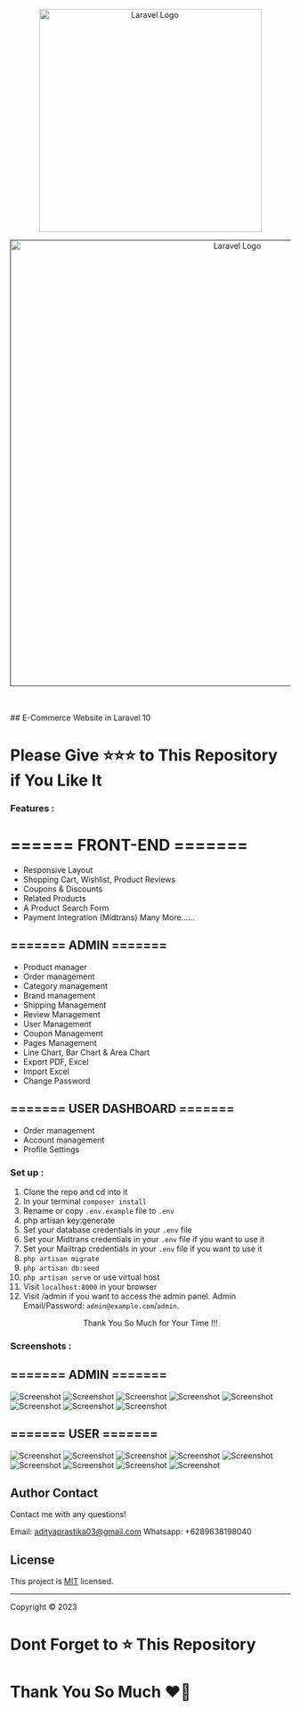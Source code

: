 <p align="center"><a href="https://laravel.com" target="_blank"><img src="https://raw.githubusercontent.com/laravel/art/master/logo-lockup/5%20SVG/2%20CMYK/1%20Full%20Color/laravel-logolockup-cmyk-red.svg" width="400" alt="Laravel Logo"></a></p>
<p align="center"><a href="" target="_blank"><img src="https://img.freepik.com/free-vector/ecommerce-web-page-concept-illustration_114360-8204.jpg?w=1060&t=st=1697247533~exp=1697248133~hmac=bb5fd2c1d0b15634de73bf058e2427226c0d06fe00cf12ca53bfd49f1033ab20" width="800" alt="Laravel Logo"></a></p>

<br>
<br>
## E-Commerce Website in  Laravel 10
<h1>Please Give ⭐⭐⭐ to This Repository if You Like It</h1>

### Features :
# ====== FRONT-END =======

- Responsive Layout
- Shopping Cart, Wishlist, Product Reviews
- Coupons & Discounts
- Related Products
- A Product Search Form
- Payment Integration (Midtrans)
Many More......

## ======= ADMIN =======

- Product manager
- Order management
- Category management
- Brand management
- Shipping Management
- Review Management
- User Management
- Coupon Management
- Pages Management
- Line Chart, Bar Chart & Area Chart
- Export PDF, Excel
- Import Excel
- Change Password

## ======= USER DASHBOARD =======

- Order management
- Account management
- Profile Settings

### Set up :

1. Clone the repo and cd into it
2. In your terminal ```composer install```
3. Rename or copy ```.env.example``` file to ``.env``
4. php artisan key:generate
5. Set your database credentials in your ```.env``` file
6. Set your Midtrans credentials in your ```.env``` file if you want to use it
7. Set your Mailtrap credentials in your ```.env``` file if you want to use it
8. ```php artisan migrate```
9. ```php artisan db:seed```
10. ```php artisan serve``` or use virtual host
11. Visit ```localhost:8000``` in your browser
12. Visit /admin if you want to access the admin panel. Admin Email/Password: ```admin@example.com```/```admin```.

<p style="text-align:center">Thank You So Much for Your Time !!!</p>


### Screenshots :
## ======= ADMIN =======
![Screenshot](https://github.com/adityaprastika/screenshot/raw/main/Login%20Admin.png)
![Screenshot](https://github.com/adityaprastika/screenshot/raw/main/Dashboard.png)
![Screenshot](https://github.com/adityaprastika/screenshot/raw/main/Category.png)
![Screenshot](https://github.com/adityaprastika/screenshot/raw/main/Product.png)
![Screenshot](https://github.com/adityaprastika/screenshot/raw/main/Product%20edit.png)
![Screenshot](https://github.com/adityaprastika/screenshot/raw/main/Delete.png)
![Screenshot](https://github.com/adityaprastika/screenshot/raw/main/Shipping.png)
![Screenshot](https://github.com/adityaprastika/screenshot/raw/main/Order.png)

## ======= USER =======
![Screenshot](https://github.com/adityaprastika/screenshot/raw/main/Home.png)
![Screenshot](https://github.com/adityaprastika/screenshot/raw/main/Shop.png)
![Screenshot](https://github.com/adityaprastika/screenshot/raw/main/Cart.png)
![Screenshot](https://github.com/adityaprastika/screenshot/raw/main/Checkout.png)
![Screenshot](https://github.com/adityaprastika/screenshot/raw/main/Profile.png)
![Screenshot](https://github.com/adityaprastika/screenshot/raw/main/my%20order.png)
![Screenshot](https://github.com/adityaprastika/screenshot/raw/main/order%20detail.png)
![Screenshot](https://github.com/adityaprastika/screenshot/raw/main/payment.png)
![Screenshot](https://github.com/adityaprastika/screenshot/raw/main/contact.png)


 ## Author Contact
  Contact me with any questions!<br>

  Email: adityaprastika03@gmail.com
  Whatsapp: +6289638198040
  ## License
  This project is [MIT](https://choosealicense.com/licenses/mit/) licensed.<br />
<hr>
  Copyright © 2023
  
<h1>Dont Forget to ⭐ This Repository</h1>
<h1>Thank You So Much ❤️💙</h1>
